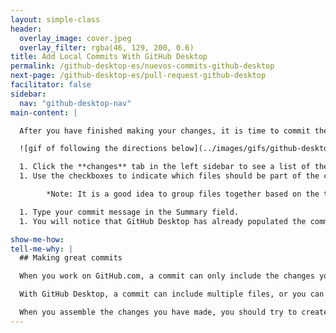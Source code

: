 ```yaml
---
layout: simple-class
header:
  overlay_image: cover.jpeg
  overlay_filter: rgba(46, 129, 200, 0.6)
title: Add Local Commits With GitHub Desktop
permalink: /github-desktop-es/nuevos-commits-github-desktop
next-page: /github-desktop-es/pull-request-github-desktop
facilitator: false
sidebar:
  nav: "github-desktop-nav"
main-content: |

  After you have finished making your changes, it is time to commit them.

  ![gif of following the directions below](../images/gifs/github-desktop/making-commits-locally.gif)

  1. Click the **changes** tab in the left sidebar to see a list of the files that have been changed or added since the last commit.
  1. Use the checkboxes to indicate which files should be part of the commit. In this activity, you'll select the `index.html` file.

        *Note: It is a good idea to group files together based on the type of changes or the file content. For example, if you fixed the same formatting issue in several documents, you should group them into one commit.*

  1. Type your commit message in the Summary field.
  1. You will notice that GitHub Desktop has already populated the commit button with the current branch. Simply click the button to commit your changes.

show-me-how:
tell-me-why: |
  ## Making great commits

  When you work on GitHub.com, a commit can only include the changes you made to a single file. But, when you work in the desktop app, you have a lot more control over your commits.

  With GitHub Desktop, a commit can include multiple files, or you can pick a specific change within a file you would like to commit.

  When you assemble the changes you have made, you should try to create what we like to call an **atomic commit**. In other words, each commit you make should contain changes that belong together and represent a discrete unit of work.
---
```

